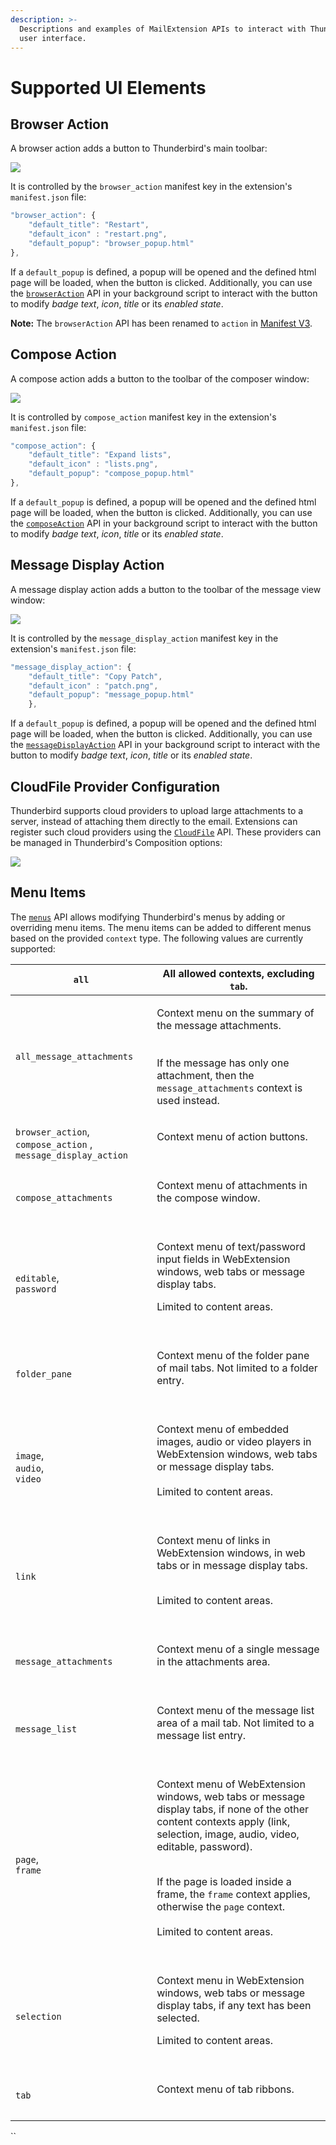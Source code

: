```yaml
---
description: >-
  Descriptions and examples of MailExtension APIs to interact with Thunderbird's
  user interface.
---
```


# Supported UI Elements

## Browser Action

A browser action adds a button to Thunderbird's main toolbar:

![](../../.gitbook/assets/browseraction.png)

It is controlled by the `browser_action` manifest key in the extension's `manifest.json` file:

```javascript
"browser_action": {
    "default_title": "Restart",
    "default_icon" : "restart.png",
    "default_popup": "browser_popup.html"
},
```

If a `default_popup` is defined, a popup will be opened and the defined html page will be loaded, when the button is clicked. Additionally, you can use the [`browserAction`](https://webextension-api.thunderbird.net/en/latest/browserAction.html) API in your background script to interact with the button to modify _badge text_, _icon_, _title_ or its _enabled state_.

**Note:** The `browserAction` API has been renamed to `action` in [Manifest V3](https://webextension-api.thunderbird.net/en/latest-mv3/action.html).

## Compose Action

A compose action adds a button to the toolbar of the composer window:

![](../../.gitbook/assets/composeaction.png)

It is controlled by `compose_action` manifest key in the extension's `manifest.json` file:

```javascript
"compose_action": {
    "default_title": "Expand lists",
    "default_icon" : "lists.png",
    "default_popup": "compose_popup.html"
},
```

If a `default_popup` is defined, a popup will be opened and the defined html page will be loaded, when the button is clicked. Additionally, you can use the [`composeAction`](https://webextension-api.thunderbird.net/en/latest/composeAction.html) API in your background script to interact with the button to modify _badge text_, _icon_, _title_ or its _enabled state_.

## Message Display Action

A message display action adds a button to the toolbar of the message view window:

![](../../.gitbook/assets/mda.png)

It is controlled by the `message_display_action` manifest key in the extension's `manifest.json` file:

```javascript
"message_display_action": {
    "default_title": "Copy Patch",
    "default_icon" : "patch.png",
    "default_popup": "message_popup.html"
    },
```

If a `default_popup` is defined, a popup will be opened and the defined html page will be loaded, when the button is clicked. Additionally, you can use the [`messageDisplayAction`](https://webextension-api.thunderbird.net/en/latest/messageDisplayAction.html) API in your background script to interact with the button to modify _badge text_, _icon_, _title_ or its _enabled state_.

## CloudFile Provider Configuration

Thunderbird supports cloud providers to upload large attachments to a server, instead of attaching them directly to the email. Extensions can register such cloud providers using the [`CloudFile`](https://webextension-api.thunderbird.net/en/latest/cloudFile.html) API. These providers can be managed in Thunderbird's Composition options:

![](../../.gitbook/assets/cloud.png)

## Menu Items

The [`menus`](https://webextension-api.thunderbird.net/en/latest/menus.html) API allows modifying Thunderbird's menus by adding or overriding menu items. The menu items can be added to different menus based on the provided `context` type. The following values are currently supported:

| `all`                                                                   | All allowed contexts, excluding `tab`.                                                                                                                                                                                                                                                                                                                                                                                                   |
| ----------------------------------------------------------------------- | ---------------------------------------------------------------------------------------------------------------------------------------------------------------------------------------------------------------------------------------------------------------------------------------------------------------------------------------------------------------------------------------------------------------------------------------- |
| `all_message_attachments`                                               | <p>Context menu on the summary of the message attachments.<br><br><img src="../../.gitbook/assets/all_message_attachments.png" alt=""><br><br>If the message has only one attachment, then the <code>message_attachments</code> context is used instead.</p>                                                                                                                                                                             |
| `browser_action`, `compose_action` , `message_display_action`           | <p>Context menu of action buttons.<br><br><img src="../../.gitbook/assets/browser_action_context.png" alt=""></p>                                                                                                                                                                                                                                                                                                                        |
| `compose_attachments`                                                   | <p>Context menu of attachments in the compose window.<br><br><img src="../../.gitbook/assets/compose_attachments_context.png" alt=""></p>                                                                                                                                                                                                                                                                                                |
| <p><code>editable</code>,<br><code>password</code></p>                  | <p>Context menu of text/password input fields in WebExtension windows, web tabs or message display tabs.<br></p><p>Limited to content areas.<br><br><img src="../../.gitbook/assets/editable.png" alt="" data-size="original"></p>                                                                                                                                                                                                       |
| `folder_pane`                                                           | <p>Context menu of the folder pane of mail tabs. Not limited to a folder entry.<br><br><img src="../../.gitbook/assets/folder_pane.png" alt="" data-size="original"></p>                                                                                                                                                                                                                                                                 |
| <p><code>image</code>,<br><code>audio</code>,<br><code>video</code></p> | <p>Context menu of embedded images, audio or video players in WebExtension windows, web tabs or message display tabs.<br><br>Limited to content areas.<br><br><img src="../../.gitbook/assets/image.png" alt="" data-size="original"></p>                                                                                                                                                                                                |
| `link`                                                                  | <p>Context menu of links in WebExtension windows, in web tabs or in message display tabs.</p><p><br>Limited to content areas.<br><br><img src="../../.gitbook/assets/link.png" alt="" data-size="original"></p>                                                                                                                                                                                                                          |
| `message_attachments`                                                   | <p>Context menu of a single message in the attachments area.<br><br><img src="../../.gitbook/assets/message_attachments_context.png" alt=""></p>                                                                                                                                                                                                                                                                                         |
| `message_list`                                                          | <p>Context menu of the message list area of a mail tab. Not limited to a message list entry.<br><br><img src="../../.gitbook/assets/message_list.png" alt="" data-size="original"></p>                                                                                                                                                                                                                                                   |
| <p><code>page</code>,<br><code>frame</code></p>                         | <p>Context menu of WebExtension windows, web tabs or message display tabs, if none of the other content contexts apply (link, selection, image, audio, video, editable, password).</p><p><br>If the page is loaded inside a frame, the <code>frame</code> context applies, otherwise the <code>page</code> context. <br><br>Limited to content areas. <br><br><img src="../../.gitbook/assets/page.png" alt="" data-size="original"></p> |
| `selection`                                                             | <p>Context menu in WebExtension windows, web tabs or message display tabs, if any text has been selected.<br></p><p>Limited to content areas.<br><br><img src="../../.gitbook/assets/selection.png" alt="" data-size="original"></p>                                                                                                                                                                                                     |
| `tab`                                                                   | <p>Context menu of tab ribbons.<br><br><img src="../../.gitbook/assets/tab.png" alt=""></p>                                                                                                                                                                                                                                                                                                                                              |

\`\`
